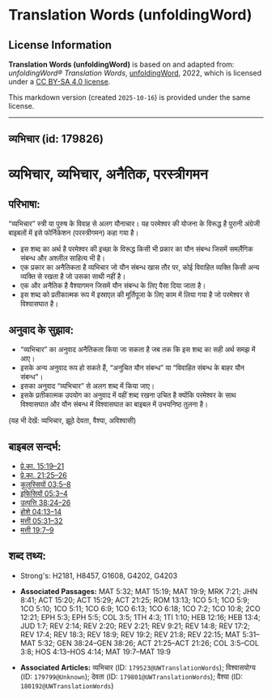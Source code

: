 # Translation Words (unfoldingWord)

## License Information

**Translation Words (unfoldingWord)** is based on and adapted from: _unfoldingWord® Translation Words_, [unfoldingWord](https://unfoldingword.org/utw), 2022, which is licensed under a [CC BY-SA 4.0 license](https://creativecommons.org/licenses/by-sa/4.0/legalcode.en).

This markdown version (created `2025-10-16`) is provided under the same license.



--------------------------------

## व्यभिचार (id: 179826)

व्यभिचार, व्यभिचार, अनैतिक, परस्त्रीगमन
=======================================

परिभाषा:
--------

“व्यभिचार” स्त्री या पुरुष के विवाह से अलग यौनाचार। यह परमेश्वर की योजना के विरूद्ध है पुरानी अंग्रेजी बाइबलों में इसे फोर्निकेशन (परस्त्रीगमन) कहा गया है।

* इस शब्द का अर्थ है परमेश्वर की इच्छा के विरूद्ध किसी भी प्रकार का यौन संबन्ध जिसमें समलैंगिक संबन्ध और अश्लील साहित्य भी है।
* एक प्रकार का अनैतिकता है व्यभिचार जो यौन संबन्ध खास तौर पर, कोई विवाहित व्यक्ति किसी अन्य व्यक्ति से रखता है जो उसका साथी नहीं है।
* एक और अनैतिक है वैश्यागमन जिसमें यौन संबन्ध के लिए पैसा दिया जाता है।
* इस शब्द को प्रतीकात्मक रूप में इस्राएल की मूर्तिपूजा के लिए काम में लिया गया है जो परमेश्वर से विश्वासघात है।

अनुवाद के सुझाव:
----------------

* “व्यभिचार” का अनुवाद अनैतिकता किया जा सकता है जब तक कि इस शब्द का सही अर्थ समझ में आए।
* इसके अन्य अनुवाद रूप हो सकते हैं, “अनुचित यौन संबन्ध” या “विवाहित संबन्ध के बाहर यौन संबन्ध”।
* इसका अनुवाद “व्यभिचार” से अलग शब्द में किया जाए।
* इसके प्रतीकात्मक उपयोग का अनुवाद में वहीं शब्द रखना उचित है क्योंकि परमेश्वर के साथ विश्वासघात और यौन संबन्ध में विश्वासघात का बाइबल में उभयनिष्ठ तुलना है।

(यह भी देखें: व्यभिचार, झूठे देवता, वैश्या, अविश्वासी)

बाइबल सन्दर्भ:
--------------

* [प्रे.का. 15:19–21](https://ref.ly/Acts15:19-Acts15:21)
* [प्रे.का. 21:25–26](https://ref.ly/Acts21:25-Acts21:26)
* [कुलुस्सियों 03:5–8](https://ref.ly/Col3:5-Col3:8)
* [इफिसियों 05:3–4](https://ref.ly/Eph5:3-Eph5:4)
* [उत्पत्ति 38:24–26](https://ref.ly/Gen38:24-Gen38:26)
* [होशे 04:13–14](https://ref.ly/Hos4:13-Hos4:14)
* [मत्ती 05:31–32](https://ref.ly/Matt5:31-Matt5:32)
* [मत्ती 19:7–9](https://ref.ly/Matt19:7-Matt19:9)

शब्द तथ्य:
----------

* Strong's: H2181, H8457, G1608, G4202, G4203

* **Associated Passages:** MAT 5:32; MAT 15:19; MAT 19:9; MRK 7:21; JHN 8:41; ACT 15:20; ACT 15:29; ACT 21:25; ROM 13:13; 1CO 5:1; 1CO 5:9; 1CO 5:10; 1CO 5:11; 1CO 6:9; 1CO 6:13; 1CO 6:18; 1CO 7:2; 1CO 10:8; 2CO 12:21; EPH 5:3; EPH 5:5; COL 3:5; 1TH 4:3; 1TI 1:10; HEB 12:16; HEB 13:4; JUD 1:7; REV 2:14; REV 2:20; REV 2:21; REV 9:21; REV 14:8; REV 17:2; REV 17:4; REV 18:3; REV 18:9; REV 19:2; REV 21:8; REV 22:15; MAT 5:31–MAT 5:32; GEN 38:24–GEN 38:26; ACT 21:25–ACT 21:26; COL 3:5–COL 3:8; HOS 4:13–HOS 4:14; MAT 19:7–MAT 19:9
* **Associated Articles:** व्यभिचार (ID: `179523@UWTranslationWords`); विश्वासयोग्य (ID: `179799@Unknown`); देवता (ID: `179801@UWTranslationWords`); वैश्या (ID: `180192@UWTranslationWords`)

